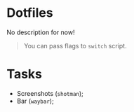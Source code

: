 # Dotfiles

No description for now!

>You can pass flags to `switch` script.

# Tasks

- Screenshots (`shotman`);
- Bar (`waybar`);
